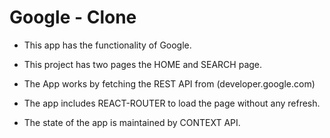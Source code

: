 # Google - Clone

* This app has the functionality of Google.

* This project has two pages the HOME and SEARCH page.

* The App works by fetching the REST API from (developer.google.com)

* The app includes REACT-ROUTER to load the page without any refresh.

* The state of the app is maintained by CONTEXT API.






